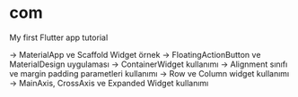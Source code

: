 # com

My first Flutter app tutorial


-> MaterialApp ve Scaffold Widget örnek
-> FloatingActionButton ve MaterialDesign uygulaması
-> ContainerWidget kullanımı
-> Alignment sınıfı ve margin padding parametleri kullanımı
-> Row ve Column widget kullanımı
-> MainAxis, CrossAxis ve Expanded Widget kullanımı
